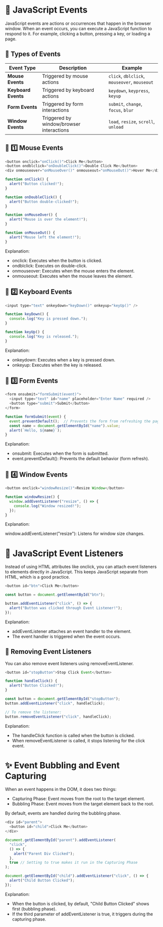 # 🌟 JavaScript Events
JavaScript events are actions or occurrences that happen in the browser window. When an event occurs, you can execute a JavaScript function to respond to it.
For example, clicking a button, pressing a key, or loading a page.

## 🔹 Types of Events
| Event Type          | Description                              | Example                                      |
| ------------------- | ---------------------------------------- | -------------------------------------------- |
| **Mouse Events**    | Triggered by mouse actions               | `click`, `dblclick`, `mouseover`, `mouseout` |
| **Keyboard Events** | Triggered by keyboard actions            | `keydown`, `keypress`, `keyup`               |
| **Form Events**     | Triggered by form interactions           | `submit`, `change`, `focus`, `blur`          |
| **Window Events**   | Triggered by window/browser interactions | `load`, `resize`, `scroll`, `unload`         |

## 🔹 1️⃣ Mouse Events
```js
<button onclick="onClick()">Click Me</button>
<button ondblclick="onDoubleClick()">Double Click Me</button>
<div onmouseover="onMouseOver()" onmouseout="onMouseOut()">Hover Me</div>
```
```js
function onClick() {
  alert("Button clicked!");
}

function onDoubleClick() {
  alert("Button double-clicked!");
}

function onMouseOver() {
  alert("Mouse is over the element!");
}

function onMouseOut() {
  alert("Mouse left the element!");
}
```

Explanation:

- onclick: Executes when the button is clicked.
- ondblclick: Executes on double-click.
- onmouseover: Executes when the mouse enters the element.
- onmouseout: Executes when the mouse leaves the element.

## 🔹 2️⃣ Keyboard Events
```js
<input type="text" onkeydown="keyDown()" onkeyup="keyUp()" />
```
```js
function keyDown() {
  console.log("Key is pressed down.");
}

function keyUp() {
  console.log("Key is released.");
}
```
Explanation:

- onkeydown: Executes when a key is pressed down.
- onkeyup: Executes when the key is released.

## 🔹 3️⃣ Form Events
```js
<form onsubmit="formSubmit(event)">
  <input type="text" id="name" placeholder="Enter Name" required />
  <button type="submit">Submit</button>
</form>
```
```js
function formSubmit(event) {
  event.preventDefault();  // Prevents the form from refreshing the page
  const name = document.getElementById("name").value;
  alert(`Hello, ${name}`);
}
```
Explanation:

- onsubmit: Executes when the form is submitted.
- event.preventDefault(): Prevents the default behavior (form refresh).

## 🔹 4️⃣ Window Events
```js
<button onclick="windowResize()">Resize Window</button>
```
```js
function windowResize() {
  window.addEventListener("resize", () => {
    console.log("Window resized!");
  });
}
```
Explanation:

window.addEventListener("resize"): Listens for window size changes.

# 🌟 JavaScript Event Listeners
Instead of using HTML attributes like onclick, you can attach event listeners to elements directly in JavaScript.
This keeps JavaScript separate from HTML, which is a good practice.

```js
<button id="btn">Click Me</button>
```
```js
const button = document.getElementById("btn");

button.addEventListener("click", () => {
  alert("Button was clicked through Event Listener!");
});
```
Explanation:

- addEventListener attaches an event handler to the element.
- The event handler is triggered when the event occurs.

## 🔹 Removing Event Listeners
You can also remove event listeners using removeEventListener.

```js
<button id="stopButton">Stop Click Event</button>
```
```js
function handleClick() {
  alert("Button Clicked!");
}

const button = document.getElementById("stopButton");
button.addEventListener("click", handleClick);

// To remove the listener:
button.removeEventListener("click", handleClick);
```
Explanation:

- The handleClick function is called when the button is clicked.
- When removeEventListener is called, it stops listening for the click event.

# ✨ Event Bubbling and Event Capturing
When an event happens in the DOM, it does two things:

- Capturing Phase: Event moves from the root to the target element.
- Bubbling Phase: Event moves from the target element back to the root.

By default, events are handled during the bubbling phase.

```js
<div id="parent">
  <button id="child">Click Me</button>
</div>
```
```js
document.getElementById("parent").addEventListener(
  "click",
  () => {
    alert("Parent Div Clicked");
  },
  true // Setting to true makes it run in the Capturing Phase
);

document.getElementById("child").addEventListener("click", () => {
  alert("Child Button Clicked");
});
```
Explanation:

- When the button is clicked, by default, "Child Button Clicked" shows first (bubbling phase).
- If the third parameter of addEventListener is true, it triggers during the capturing phase.
